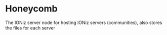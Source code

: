 # Honeycomb
The IONiz server node for hosting IONiz servers (communities), also stores the files for each server
